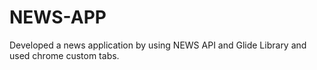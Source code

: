 # NEWS-APP
Developed a news application by using NEWS API and Glide Library and used chrome custom tabs.
